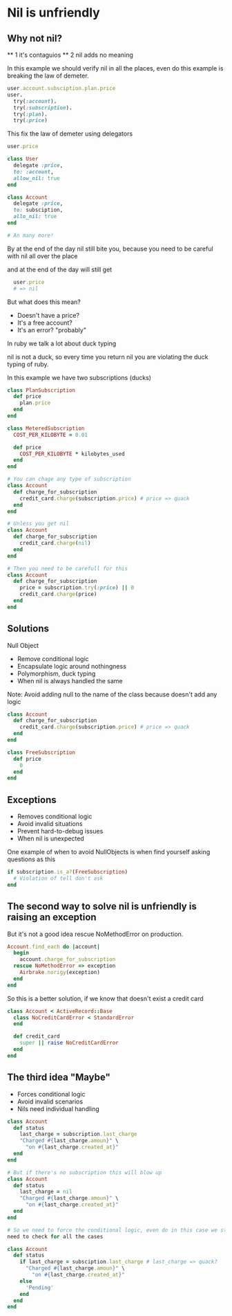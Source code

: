 # Nil is unfriendly

## Why not nil?
** 1 it's contaguios
** 2 nil adds no meaning

In this example we should verify nil in all the places,
even do this example is breaking the law of demeter.

```ruby
user.account.subsciption.plan.price
user.
  try(:account).
  try(:subscription).
  try(:plan).
  try(:price)
```

This fix the law of demeter using delegators
```ruby
user.price

class User
  delegate :price,
  to: :account,
  allow_nil: true
end

class Account
  delegate :price,
  to: subsciption,
  allo_nil: true
end

# An many more!
```

By at the end of the day nil still bite you, because you need to be careful
with nil all over the place

and at the end of the day will still get
```ruby
  user.price
  # => nil
```
But what does this mean?
* Doesn't have a price?
* It's a free account?
* It's an error? "probably"

In ruby we talk a lot about duck typing

nil is not a duck, so every time you return nil you are violating the duck
typing of ruby.

In this example we have two subscriptions (ducks)

```ruby
class PlanSubscription
  def price
    plan.price
  end
end

class MeteredSubscription
  COST_PER_KILOBYTE = 0.01

  def price
    COST_PER_KILOBYTE * kilobytes_used
  end
end

# You can chage any type of subscription
class Account
  def charge_for_subscription
    credit_card.charge(subscription.price) # price => quack
  end
end

# Unless you get nil
class Account
  def charge_for_subscription
    credit_card.charge(nil)
  end
end

# Then you need to be carefull for this
class Account
  def charge_for_subscription
    price = subscription.try(:price) || 0
    credit_card.charge(price)
  end
end
```

## Solutions
Null Object
* Remove conditional logic
* Encapsulate logic around nothingness
* Polymorphism, duck typing
* When nil is always handled the same

Note: Avoid adding null to the name of the class because doesn't add any
logic

```ruby
class Account
  def charge_for_subscription
    credit_card.charge(subscription.price) # price => quack
  end
end

class FreeSubscription
  def price
    0
  end
end
```

## Exceptions
* Removes conditional logic
* Avoid invalid situations
* Prevent hard-to-debug issues
* When nil is unexpected

One example of when to avoid NullObjects is when find yourself asking questions
as this

```ruby
if subscription.is_a?(FreeSubscription)
  # Violation of tell don't ask
end
```
## The second way to solve nil is unfriendly is raising an exception
But it's not a good idea rescue NoMethodError on production.

```ruby
Account.find_each do |account|
  begin
    account.charge_for_subscription
  rescue NoMethodError => exception
    Airbrake.norigy(exception)
  end
end
```

So this is a better solution, if we know that doesn't exist a credit card
```ruby
class Account < ActiveRecord::Base
  class NoCreditCardError < StandardError
  end

  def credit_card
    super || raise NoCreditCardError
  end
end
```

## The third idea "Maybe"
* Forces conditional logic
* Avoid invalid scenarios
* Nils need individual handling

```ruby
class Account
  def status
    last_charge = subscription.last_charge
    "Charged #{last_charge.amoun}" \
      "on #{last_charge.created_at}"
  end
end

# But if there's no subscription this will blow up
class Account
  def status
    last_charge = nil
    "Charged #{last_charge.amoun}" \
      "on #{last_charge.created_at}"
  end
end

# So we need to force the conditional logic, even do in this case we still
need to check for all the cases

class Account
  def status
    if last_charge = subsciption.last_charge # last_charge => quack?
      "Charged #{last_charge.amoun}" \
        "on #{last_charge.created_at}"
    else
      'Pending'
    end
  end
end
```

